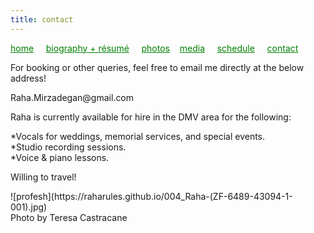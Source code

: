 ```yaml
---
title: contact
---
```

<style>
a { color: green; } 
</style>
[home](https://raharules.github.io/)&nbsp;&nbsp;&nbsp;&nbsp; [biography + résumé](https://raharules.github.io/raharules.github.io/about.html)&nbsp;&nbsp;&nbsp;&nbsp; [photos](https://raharules.github.io/raharules.github.io/photos.html)&nbsp;&nbsp;&nbsp; [media](https://raharules.github.io/raharules.github.io/media.html)&nbsp;&nbsp;&nbsp;&nbsp; [schedule](https://raharules.github.io/raharules.github.io/schedule.html)&nbsp;&nbsp;&nbsp;&nbsp; [contact](https://raharules.github.io/raharules.github.io/contact.html)

<p style="text-align:left">
For booking or other queries, feel free to email me directly at the below address!</p>

<p style="text-align:left">
Raha.Mirzadegan@gmail.com</p>

<p style="text-align:left">
Raha is currently available for hire in the DMV area for the following:
</p>
<p style="text-align:left">
*Vocals for weddings, memorial services, and special events. <br />
*Studio recording sessions. <br />
*Voice & piano lessons. <br />
</p>
<p style="text-align:left">
Willing to travel!
</p>
![profesh](https://raharules.github.io/004_Raha-(ZF-6489-43094-1-001).jpg) <br />
Photo by Teresa Castracane
